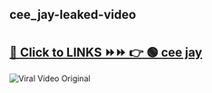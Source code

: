 
 ## cee_jay-leaked-video 

# <h2><a href="https://clipsfans.com/cee_jay&ref=git">🔗 Click to LINKS ⏩⏩ 👉 🟢 cee jay </a></h2>

<a href="https://clipsfans.com/cee_jay&ref=git" rel="nofollow" data-target="animated-image.originalLink"><img src="https://i.ibb.co.com/xMMVF88/686577567.gif" alt="Viral Video Original" style="max-width: 100%; display: inline-block;" data-target="animated-image.originalImage"></a>
